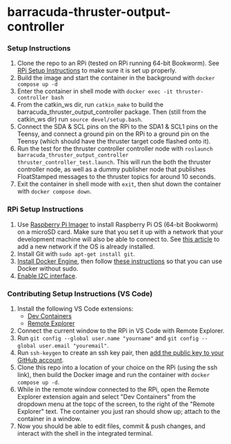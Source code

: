 # barracuda-thruster-output-controller

### Setup Instructions
1. Clone the repo to an RPi (tested on RPi running 64-bit Bookworm). See [RPi Setup Instructions](#rpi-setup-instructions) to make sure it is set up properly.
2. Build the image and start the container in the background with ```docker compose up -d``` 
3. Enter the container in shell mode with ```docker exec -it thruster-controller bash```
4. From the catkin_ws dir, run ```catkin_make``` to build the barracuda_thruster_output_controller package. Then (still from the catkin_ws dir) run ```source devel/setup.bash```.
5. Connect the SDA & SCL pins on the RPi to the SDA1 & SCL1 pins on the Teensy, and connect a ground pin on the RPi to a ground pin on the Teensy (which should have the thruster target code flashed onto it).
6. Run the test for the thruster controller controller node with ```roslaunch barracuda_thruster_output_controller thruster_controller_test.launch```. This will run the both the thruster controller node, as well as a dummy publisher node that publishes FloatStamped messages to the thruster topics for around 10 seconds.
7. Exit the container in shell mode with ```exit```, then shut down the container with ```docker compose down```.

### RPi Setup Instructions
1. Use [Raspberry Pi Imager](https://www.raspberrypi.com/software/) to install Raspberry Pi OS (64-bit Bookworm) on a microSD card. Make sure that you set it up with a network that your development machine will also be able to connect to. See [this article](https://www.thedigitalpictureframe.com/how-to-add-a-second-wifi-network-to-your-raspberry-pi/) to add a new network if the OS is already installed.
2. Install Git with ```sudo apt-get install git```.
3. [Install Docker Engine](https://docs.docker.com/engine/install/debian/), then follow [these instructions](https://docs.docker.com/engine/install/linux-postinstall/#manage-docker-as-a-non-root-user) so that you can use Docker without sudo. 
4. [Enable I2C interface](https://learn.adafruit.com/adafruits-raspberry-pi-lesson-4-gpio-setup/configuring-i2c).

### Contributing Setup Instructions (VS Code)
1. Install the following VS Code extensions: 
    - [Dev Containers](catkin_ws/src/barracuda_thruster_output_controller/launch/thruster_controller_test.launch)
    - [Remote Explorer](https://marketplace.visualstudio.com/items?itemName=ms-vscode.remote-explorer)
2. Connect the current window to the RPi in VS Code with Remote Explorer.
3. Run ```git config --global user.name "yourname"``` and ```git config --global user.email "youremail"```.
4. Run ```ssh-keygen``` to create an ssh key pair, then [add the public key to your GitHub account](https://docs.github.com/en/authentication/connecting-to-github-with-ssh/adding-a-new-ssh-key-to-your-github-account).
5. Clone this repo into a location of your choice on the RPi (using the ssh link), then build the Docker image and run the container with ```docker compose up -d```.
6. While in the remote window connected to the RPi, open the Remote Explorer extension again and select "Dev Containers" from the dropdown menu at the topc of the screen, to the right of the "Remote Explorer" text. The container you just ran should show up; attach to the container in a window. 
7. Now you should be able to edit files, commit & push changes, and interact with the shell in the integrated terminal. 

